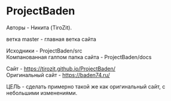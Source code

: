# ProjectBaden
Авторы - Никита (TiroZit).

ветка master - главная ветка сайта  <br/>

Исходники - ProjectBaden/src <br/>
Компанованная галпом папка сайта - ProjectBaden/docs  <br/>

Сайт - https://tirozit.github.io/ProjectBaden/  <br/>
Оригинальный сайт - https://baden74.ru/

ЦЕЛЬ - сделать примерно такой же как оригинальный сайт, с небольшими изменениями.
